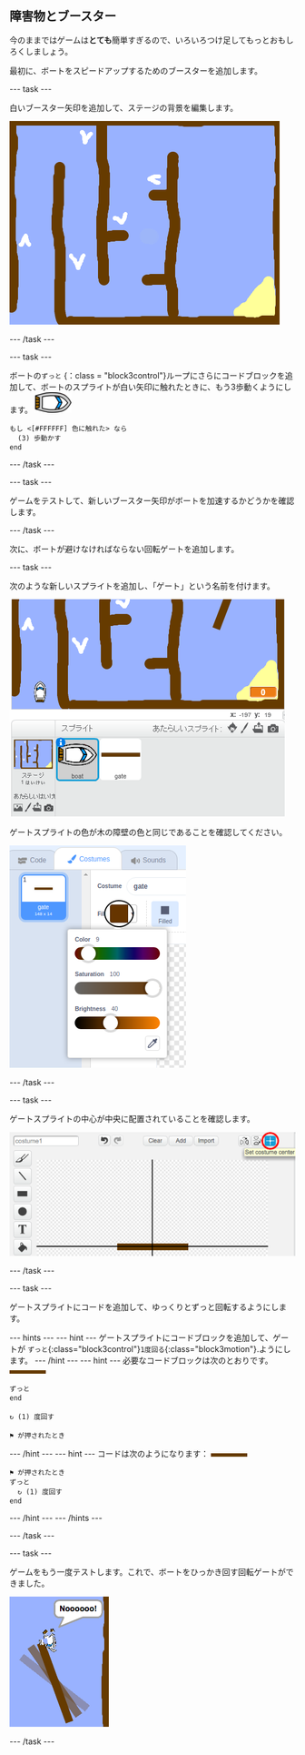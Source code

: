 ## 障害物とブースター

今のままではゲームは**とても**簡単すぎるので、いろいろつけ足してもっとおもしろくしましょう。

最初に、ボートをスピードアップするためのブースターを追加します。

\--- task \---

白いブースター矢印を追加して、ステージの背景を編集します。

![スクリーンショット](images/boat-boost.png)

\--- /task \---

\--- task \---

ボートの`ずっと` {：class = "block3control"}ループにさらにコードブロックを追加して、ボートのスプライトが白い矢印に触れたときに、もう3歩動くようにします。 ![ボートのスプライト](images/boat_resize.png)

```blocks3
もし <[#FFFFFF] 色に触れた> なら 
  (3) 歩動かす
end
```

\--- /task \---

\--- task \---

ゲームをテストして、新しいブースター矢印がボートを加速するかどうかを確認します。

\--- /task \---

次に、ボートが避けなければならない回転ゲートを追加します。

\--- task \---

次のような新しいスプライトを追加し、「ゲート」という名前を付けます。

![スクリーンショット](images/boat-gate.png)

ゲートスプライトの色が木の障壁の色と同じであることを確認してください。

![スクリーンショット](images/brown-hsv.png)

\--- /task \---

\--- task \---

ゲートスプライトの中心が中央に配置されていることを確認します。

![スクリーンショット](images/boat-center.png)

\--- /task \---

\--- task \---

ゲートスプライトにコードを追加して、ゆっくりとずっと回転するようにします。

\--- hints \--- \--- hint \--- ゲートスプライトにコードブロックを追加して、ゲートが `ずっと`{:class="block3control"}`1度回る`{:class="block3motion"}.ようにします。 \--- /hint \--- \--- hint \--- 必要なコードブロックは次のとおりです。 ![ゲート](images/gate.png)

```blocks3
ずっと
end

↻ (1) 度回す

⚑ が押されたとき
```

\--- /hint \--- \--- hint \--- コードは次のようになります： ![ゲート](images/gate.png)

```blocks3
⚑ が押されたとき
ずっと 
  ↻ (1) 度回す
end
```

\--- /hint \--- \--- /hints \---

\--- /task \---

\--- task \---

ゲームをもう一度テストします。これで、ボートをひっかき回す回転ゲートができました。

![スクリーンショット](images/boat-gate-test.png)

\--- /task \---